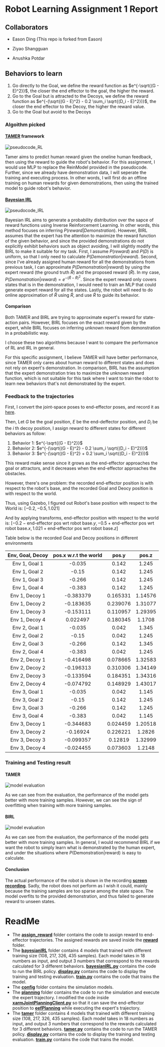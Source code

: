 # Robot Learning Assignment 1 Report

## Collaborators

- Eason Ding (This repo is forked from Eason)

- Ziyao Shangguan

- Anushka Potdar

## Behaviors to learn

1. Go directly to the Goal, we define the reward function as $e^{-\sqrt{(G - E)^2}}$, the closer the end effector to the goal, the higher the reward.
2. Go to the Goal but is attracted to the Decoys, we define the reward function as $e^{-(\sqrt{(G - E)^2} - 0.2 \sum_i \sqrt{(D_i - E)^2})}$, the closer the end effector to the Decoy, the higher the reward value.
3. Go to the Goal but avoid to the Decoys

### Algoithm picked

#### [TAMER](https://www.researchgate.net/publication/220916820_Interactively_shaping_agents_via_human_reinforcement_the_TAMER_framework) framework

![pseudocode_RL](tamer/pseudocode_TAMER.png)

Tamer aims to predict human reward given the oneline human feedback, then using the reward to guide the robot's behavior. For this assignment, I would use MLP to replace the ReinModel provided in the pseudocode. Further, since we already have demonstration data, I will seperate the training and executing process. In other words, I will first do an offline training on human rewards for given demonstrations, then using the trained model to guide robot's behavior.

#### [Bayesian IRL](https://www.researchgate.net/publication/220815343_Bayesian_Inverse_Reinforcement_Learning) 

![pseudocode_IRL](bayesianIRL/Pseudocode_BayesianIRL.png)

Bayesian IRL aims to generate a probability distribution over the sapce of reward functions using Inverse Reinforcement Learning. In other words, this method focuses on inferring $P(reward | Demonstration)$. However, BIRL assumes that the expert has the attention to maximize the reward function of the given behavior, and since the provided demonstrations do not explicitly exhibit behaviors such as object avoiding, I will slightly modify the BIRL to make it suitable for my task. First, I assume $P(reward)$ and $P(D)$ is uniform, so that I only need to calculate $P(Demonstration | reward)$. Second, since I've already assigned human reward for all the demonstrations from previous task, I can approximate $P(Demonstration| reward)$ by using the expert reward (the ground truth $\hat{R}$) and the proposed reward ($\tilde{R}$). In my case, $P(Demonstration| reward) = e^{-(\hat{R} - \tilde{R})^2}$. Since the expert reward only covers states that is in the demonstration, I would need to train an MLP that could generate expert reward for all the states. Lastly, the robot will need to do online approximation of $\hat{R}$ using $\tilde{R}$, and use $\tilde{R}$ to guide its behavior.

#### Comparison

Both TAMER and BIRL are trying to approximate expert's reward for state-action pairs. However, BIRL focuses on the exact reward given by the expert, while BIRL focuses on inferring unknown reward from demonstration in a probabilistic way.

I choose these two algorithms because I want to compare the performance of RL and IRL in general.

For this specific assignment, I believe TAMER will have better performance, since TAMER only cares about human reward to different states and does not rely on expert's demonstration. In comparison, BIRL has the assumption that the expert demonstration tries to maximize the unknown reward function, which is not suitable for this task where I want to train the robot to learn new behaviors that's not demonstrated by the expert.

### Feedback to the trajectories

First, I convert the joint-space poses to end-effector poses, and record it as [here](eefPlanning).

Then, Let $G$ be the goal position, $E$ be the end-deffector position, and $D_i$ be the $i$ th decoy position, I assign reward to different states for different behaviors as follow:

1. Behavior 1: $e^{-\sqrt{(G - E)^2}}$
2. Behavior 2: $e^{-(\sqrt{(G - E)^2} - 0.2 \sum_i \sqrt{(D_i - E)^2})}$
3. Behavior 3: $e^{-(\sqrt{(G - E)^2} + 0.2 \sum_i \sqrt{(D_i - E)^2})}$

This reward make sense since it grows as the end-effector approaches the goal or attractors, and it decreases when the end-effector approaches the obstacles.

However, there's one problem: the recorded end-effector position is with respect to the robot's base, and the recorded Goal and Deocy position is with respect to the world.

Thus, using Gazebo, I figured out Robot's base position with respect to the World is: $[-0.2, -0.5, 1.021]$

And by applying transforms, end-effector position with respect to the world is: $[-0.2 - \text{end-effector pos wrt robot base}.y, -0.5 + \text{end-effector pos wrt robot base}.x, 1.021 + \text{end-effector pos wrt robot base}.z]$

Table below is the recorded Goal and Decoy positions in different environments

|Env, Goal, Decoy| pos.x w.r.t the world | pos.y       | pos.z      |
|:--------------:|:---------------------:|:-----------:|:----------:|
|Env 1, Goal 1   |-0.035		 |0.142        |1.245	    |
|Env 1, Goal 2   |-0.15			 |0.142	       |1.245       |
|Env 1, Goal 3   |-0.266		 |0.142	       |1.245       |
|Env 1, Goal 4   |-0.383		 |0.142        |1.245	    |
|Env 1, Decoy 1  |-0.383379              |0.165331     |1.14576     |
|Env 1, Decoy 2  |-0.183635		 |0.239076     |1.31077     |
|Env 1, Decoy 3  |-0.153111              |0.110957     |1.29395     |
|Env 1, Decoy 4  |0.022497	  	 |0.180345     |1.1708      |
|Env 2, Goal 1   |-0.035		 |0.042        |1.345	    |
|Env 2, Goal 2   |-0.15			 |0.042	       |1.245       |
|Env 2, Goal 3   |-0.266		 |0.142	       |1.345       |
|Env 2, Goal 4   |-0.383		 |0.042        |1.245	    |
|Env 2, Decoy 1  |-0.416498              |0.078665     |1.32583     |
|Env 2, Decoy 2  |-0.196313		 |0.310306     |1.34149     |
|Env 2, Decoy 3  |-0.133594              |0.184351     |1.34316     |
|Env 2, Decoy 4  |-0.074792	  	 |0.148929     |1.43017     |
|Env 3, Goal 1   |-0.035		 |0.042        |1.145	    |
|Env 3, Goal 2   |-0.15			 |0.142	       |1.245       |
|Env 3, Goal 3   |-0.266		 |0.142	       |1.245       |
|Env 3, Goal 4   |-0.383		 |0.042        |1.145	    |
|Env 3, Decoy 1  |-0.344683              |0.024459     |1.20518     |
|Env 3, Decoy 2  |-0.16924		 |0.226221     |1.2826      |
|Env 3, Decoy 3  |-0.099357              |0.12819      |1.32999     |
|Env 3, Decoy 4  |-0.024455	  	 |0.073603     |1.2148      |

### Training and Testing result

#### TAMER

![model evaluation](tamer/comparison_plots_joint_space.png)

As we can see from the evaluation, the performance of the model gets better with more training samples. However, we can see the sign of overfitting when training with more training samples.

#### BIRL

![model evaluation](bayesianIRL/comparison_plots_joint_space.png)

As we can see from the evaluation, the performance of the model gets better with more training samples. In general, I would recommend BIRL if we want the robot to simply learn what is demonstrated by the human expert, and under the situations where $P(\text{Demonstration} | \text{reward})$ is easy to calculate.

#### Conclusion

The actual performance of the robot is shown in the recording **[screen recording](ComleteFailure.webm)**. Sadly, the robot does not perform as I wish it could, mainly because the training samples are too sparse among the state space. The model overfits to the provided demonstration, and thus failed to generate reward to unseen states.

# ReadMe

* The **[assign_reward](assign_reward)** folder contains the code to assign reward to end-effector trajectories. The assigned rewards are saved inside the **[reward](reward)** folder.
* The **[bayesianIRL](bayesianIRL)** folder contains 4 models that trained with different training size (108, 217, 326, 435 samples). Each model takes in 18 numbers as input, and output 3 numbers that correspond to the rewards calculated for 3 different behaviors. **[bayesianIRL.py](bayesianIRL/bayesianIRL.py)** contains the code to run the BIRL policy. **[display.py](bayesianIRL/display.py)** contains the code to display the training and testing evaluation. **[train.py](bayesianIRL/train.py)** contains the code that trains the model.
* The **[config](config)** folder contains the simulation models.
* The **[planning](planning)** folder contains the code to run the simulation and execute the expert trajectory. I modified the code inside **[xarmJointPlanningClient.py](planning/xarmJointPlanningClient.py)** so that it can save the end-effector position to **[eefPlanning](eefPlanning)** while executing the expert's trajectory.
* The **[tamer](tamer)** folder contains 4 models that trained with different training size (108, 217, 326, 435 samples). Each model takes in 18 numbers as input, and output 3 numbers that correspond to the rewards calculated for 3 different behaviors. **[tamer.py](tamer/tamer.py)** contains the code to run the TAMER policy. **[display.py](tamer/display.py)** contains the code to display the training and testing evaluation. **[train.py](tamer/train.py)** contains the code that trains the model.





